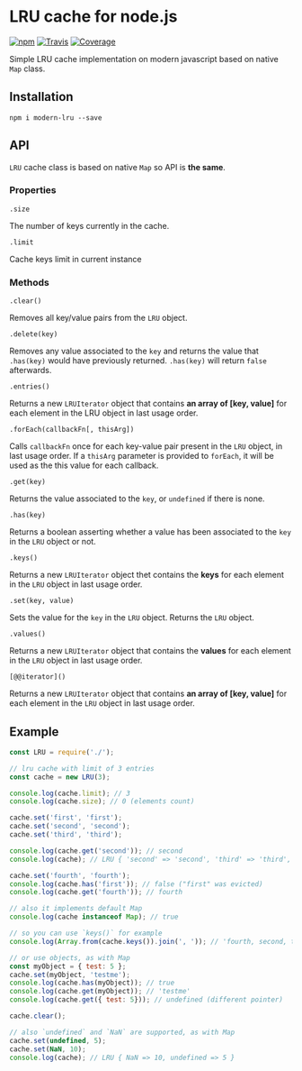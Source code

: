 # LRU cache for node.js

[![npm](https://img.shields.io/npm/v/modern-lru.svg?style=flat-square)](https://www.npmjs.com/package/modern-lru)
[![Travis](https://img.shields.io/travis/silentroach/modern-lru.svg?style=flat-square&label=travis)](https://travis-ci.org/silentroach/modern-lru)
[![Coverage](https://img.shields.io/coveralls/silentroach/modern-lru.svg?style=flat-square&label=coverage)](https://coveralls.io/github/silentroach/modern-lru)

Simple LRU cache implementation on modern javascript based on native `Map` class.

## Installation

	npm i modern-lru --save

## API

`LRU` cache class is based on native `Map` so API is **the same**.

### Properties

`.size`

The number of keys currently in the cache.

`.limit`

Cache keys limit in current instance

### Methods

`.clear()`

Removes all key/value pairs from the `LRU` object.

`.delete(key)`

Removes any value associated to the `key` and returns the value that `.has(key)` would have previously returned. `.has(key)` will return `false` afterwards.

`.entries()`

Returns a new `LRUIterator` object that contains **an array of [key, value]** for each element in the LRU object in last usage order.

`.forEach(callbackFn[, thisArg])`

Calls `callbackFn` once for each key-value pair present in the `LRU` object, in last usage order. If a `thisArg` parameter is provided to `forEach`, it will be used as the this value for each callback.

`.get(key)`

Returns the value associated to the `key`, or `undefined` if there is none.

`.has(key)`

Returns a boolean asserting whether a value has been associated to the `key` in the `LRU` object or not.

`.keys()`

Returns a new `LRUIterator` object thet contains the **keys** for each element in the `LRU` object in last usage order.

`.set(key, value)`

Sets the value for the `key` in the `LRU` object. Returns the `LRU` object.

`.values()`

Returns a new `LRUIterator` object that contains the **values** for each element in the `LRU` object in last usage order.

`[@@iterator]()`

Returns a new `LRUIterator` object that contains **an array of [key, value]** for each element in the `LRU` object in last usage order.

## Example

```js
const LRU = require('./');

// lru cache with limit of 3 entries
const cache = new LRU(3);

console.log(cache.limit); // 3
console.log(cache.size); // 0 (elements count)

cache.set('first', 'first');
cache.set('second', 'second');
cache.set('third', 'third');

console.log(cache.get('second')); // second
console.log(cache); // LRU { 'second' => 'second', 'third' => 'third', 'first' => 'first' }

cache.set('fourth', 'fourth');
console.log(cache.has('first')); // false ("first" was evicted)
console.log(cache.get('fourth')); // fourth

// also it implements default Map
console.log(cache instanceof Map); // true

// so you can use `keys()` for example
console.log(Array.from(cache.keys()).join(', ')); // 'fourth, second, third'

// or use objects, as with Map
const myObject = { test: 5 };
cache.set(myObject, 'testme');
console.log(cache.has(myObject)); // true
console.log(cache.get(myObject)); // 'testme'
console.log(cache.get({ test: 5})); // undefined (different pointer)

cache.clear();

// also `undefined` and `NaN` are supported, as with Map
cache.set(undefined, 5);
cache.set(NaN, 10);
console.log(cache); // LRU { NaN => 10, undefined => 5 }
```
